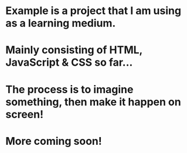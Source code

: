 # Example is a project that I am using as a learning medium.
# Mainly consisting of HTML, JavaScript & CSS so far...
# The process is to imagine something, then make it happen on screen!
# More coming soon!
